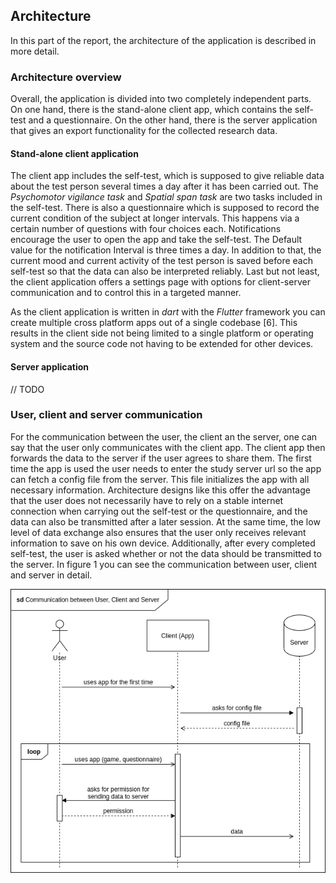 ## Architecture

In this part of the report, the architecture of the application is described
in more detail.

### Architecture overview

Overall, the application is divided into two completely independent parts. On
one hand, there is the stand-alone client app, which contains the self-test
and a questionnaire. On the other hand, there is the server application that
gives an export functionality for the collected research data.

#### Stand-alone client application

The client app includes the self-test, which is supposed to give reliable data
about the test person several times a day after it has been carried out. The
*Psychomotor vigilance task* and *Spatial span task* are two tasks included in
the self-test. There is also a questionnaire which is supposed to record the
current condition of the subject at longer intervals. This happens via a
certain number of questions with four choices each. Notifications encourage
the user to open the app and take the self-test. The Default value for the notification Interval is three times a day. In
addition to that, the current mood and current activity of the test person is
saved before each self-test so that the data can also be interpreted
reliably. Last but not least, the client application offers a settings page
with options for client-server communication and to control this in a targeted
manner.

As the client application is written in *dart* with the *Flutter* framework
you can create multiple cross platform apps out of a single codebase [6].
This results in the client side not being limited to a single platform or
operating system and the source code not having to be extended for other
devices.

#### Server application

// TODO

### User, client and server communication

For the communication between the user, the client an the server, one can say
that the user only communicates with the client app. The client app then
forwards the data to the server if the user agrees to share them. The first
time the app is used the user needs to enter the study server url so the app
can fetch a config file from the server. This file initializes the app with
all necessary information. Architecture designs like this offer the advantage
that the user does not necessarily have to rely on a stable internet
connection when carrying out the self-test or the questionnaire, and the data
can also be transmitted after a later session. At the same time, the low
level of data exchange also ensures that the user only receives relevant
information to save on his own device. Additionally, after every completed
self-test, the user is asked whether or not the data should be transmitted to
the server. In figure 1 you can see the communication between user, client
and server in detail.

![Communication between user, client and server](../../diagrams/implementation/sq_user_client_server.png "Communication between user, client and server")

